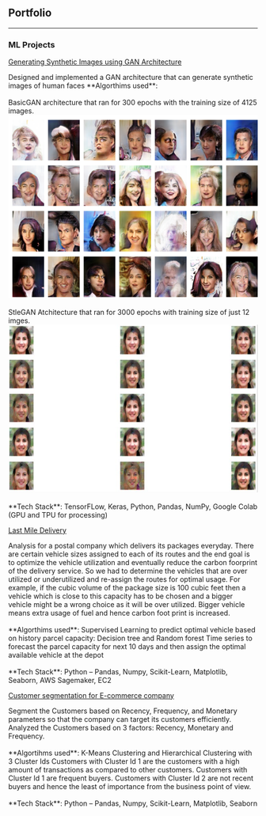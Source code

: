 ## Portfolio

---

### ML Projects

[Generating Synthetic Images using GAN Architecture](/sample_page)
<p> Designed and implemented a GAN architecture that can generate synthetic images of human faces
**Algorthims used**:  <br> </br> 
        BasicGAN architecture that ran for 300 epochs with the training size of 4125 images. 
        <img src="images/BasicGAN.png?raw=true"/> <br> </br>
        StleGAN Atchitecture that ran for 3000 epochs with training size of just 12 imges.
        <img src="images/styleGAN.png?raw=true"/>  <br> </br>
**Tech Stack**: TensorFLow, Keras, Python, Pandas, NumPy, Google Colab (GPU and TPU for processing)
<p/>


[Last Mile Delivery](/sample_page)
<p> Analysis for a postal company which delivers its packages everyday. There are certain vehicle sizes assigned to each of its routes and the end goal is to optimize the vehicle utilization and eventually reduce the carbon foorprint of the delivery service. So we had to determine the vehicles that are over utilized or underutilized and re-assign the routes for optimal usage. For example, if the cubic volume of the package size is 100 cubic feet then a vehicle which is close to this capacity has to be chosen and a bigger vehicle might be a wrong choice as it will be over utilized. Bigger vehicle means extra usage of fuel and hence carbon foot print is increased.   <br> </br>
**Algorthims used**:  
        Supervised Learning to predict optimal vehicle based on history parcel capacity: Decision tree and Random forest 
        Time series to forecast the parcel capacity for next 10 days and then assign the optimal available vehicle at the depot  <br> </br>
**Tech Stack**: Python – Pandas, Numpy, Scikit-Learn, Matplotlib, Seaborn, AWS Sagemaker, EC2
<p/>


[Customer segmentation for E-commerce company](/sample_page)
<p> Segment the Customers based on Recency, Frequency, and Monetary parameters so that the company can target its customers efficiently. Analyzed the Customers based on 3 factors: Recency, Monetary and Frequency.   <br> </br>
**Algortihms used**: K-Means Clustering and Hierarchical Clustering  with 3 Cluster Ids
Customers with Cluster Id 1 are the customers with a high amount of transactions as compared to other customers.
Customers with Cluster Id 1 are frequent buyers.
Customers with Cluster Id 2 are not recent buyers and hence the least of importance from the business point of view.  <br> </br>
**Tech Stack**: Python – Pandas, Numpy, Scikit-Learn, Matplotlib, Seaborn
<p/>



